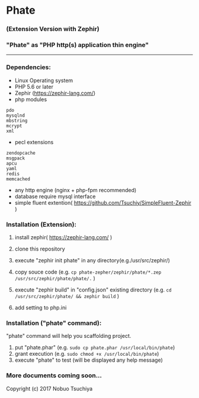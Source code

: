 # Phate

### (Extension Version with Zephir)


### "Phate" as "PHP http(s) application thin engine"

---
### Dependencies:


- Linux Operating system
- PHP 5.6 or later
- Zephir (https://zephir-lang.com/)
- php modules
```
pdo
mysqlnd
mbstring
mcrypt
xml
```
- pecl extensions

```
zendopcache
msgpack
apcu
yaml
redis
memcached
```
- any http engine (nginx + php-fpm recommended)
- database require mysql interface
- simple fluent extention( https://github.com/Tsuchiy/SimpleFluent-Zephir )


### Installation (Extension):

1. install zephir( https://zephir-lang.com/ )

2. clone this repository

3. execute "zephir init phate" in any directory(e.g./usr/src/zephir/)

4. copy souce code
(e.g. `cp phate-zepher/zephir/phate/*.zep /usr/src/zephir/phate/phate/.` )

5. execute "zephir build" in "config.json" existing directory
(e.g. `cd /usr/src/zephir/phate/ && zephir build` )

6. add setting to php.ini


### Installation ("phate" command):

"phate" command will help you scaffolding project.

1. put "phate.phar" (e.g. `sudo cp phate.phar /usr/local/bin/phate`)
2. grant execution (e.g. `sudo chmod +x /usr/local/bin/phate`)
3. execute "phate" to test (will be displayed any help message)




### More documents coming soon...


Copyright (c) 2017 Nobuo Tsuchiya  


